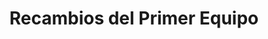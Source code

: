 ---
title: "Recambios del Primer Equipo"
url: /ponferrada/recambios-del-primer-equipo/
shop: piezas de automóviles
---